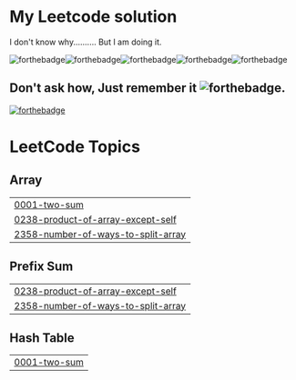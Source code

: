 # My Leetcode solution

I don't know why.......... But I am doing it.

![forthebadge](https://forthebadge.com/images/badges/uses-badges.svg)![forthebadge](https://forthebadge.com/images/badges/built-by-developers.svg)![forthebadge](https://forthebadge.com/images/badges/contains-17-coffee-cups.svg)![forthebadge](https://forthebadge.com/images/badges/ctrl-c-ctrl-v.svg)![forthebadge](https://forthebadge.com/images/badges/for-robots.svg)

## Don't ask how, Just remember it ![forthebadge](https://forthebadge.com/images/badges/works-on-my-machine.svg).


[![forthebadge](https://forthebadge.com/images/badges/no-ragrets.svg)](https://forthebadge.com)

<!---LeetCode Topics Start-->
# LeetCode Topics
## Array
|  |
| ------- |
| [0001-two-sum](https://github.com/darkmatter18/leetcode/tree/master/0001-two-sum) |
| [0238-product-of-array-except-self](https://github.com/darkmatter18/leetcode/tree/master/0238-product-of-array-except-self) |
| [2358-number-of-ways-to-split-array](https://github.com/darkmatter18/leetcode/tree/master/2358-number-of-ways-to-split-array) |
## Prefix Sum
|  |
| ------- |
| [0238-product-of-array-except-self](https://github.com/darkmatter18/leetcode/tree/master/0238-product-of-array-except-self) |
| [2358-number-of-ways-to-split-array](https://github.com/darkmatter18/leetcode/tree/master/2358-number-of-ways-to-split-array) |
## Hash Table
|  |
| ------- |
| [0001-two-sum](https://github.com/darkmatter18/leetcode/tree/master/0001-two-sum) |
<!---LeetCode Topics End-->